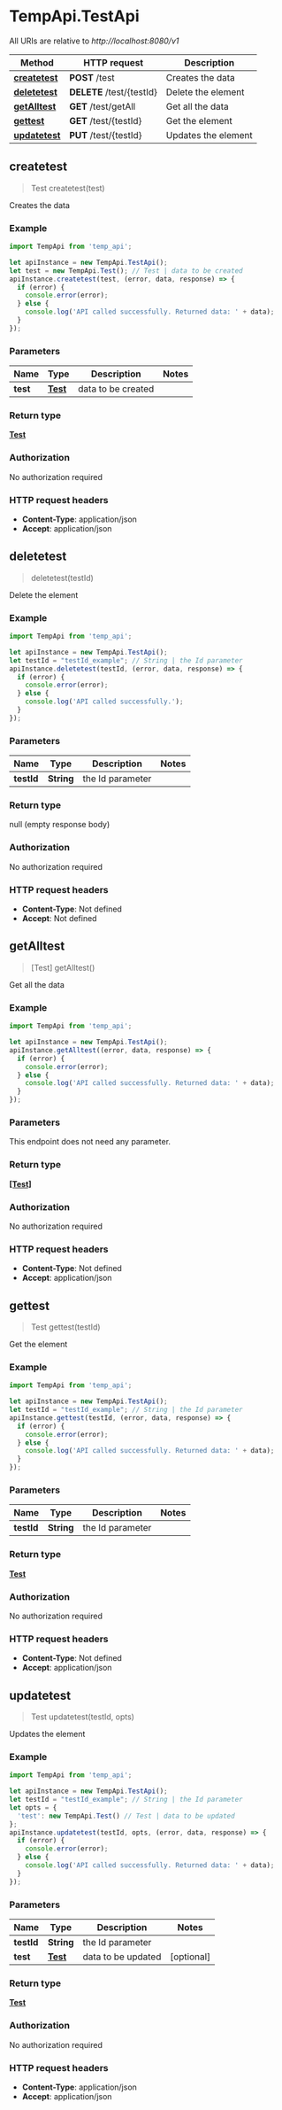 # TempApi.TestApi

All URIs are relative to *http://localhost:8080/v1*

Method | HTTP request | Description
------------- | ------------- | -------------
[**createtest**](TestApi.md#createtest) | **POST** /test | Creates the data
[**deletetest**](TestApi.md#deletetest) | **DELETE** /test/{testId} | Delete the element
[**getAlltest**](TestApi.md#getAlltest) | **GET** /test/getAll | Get all the data
[**gettest**](TestApi.md#gettest) | **GET** /test/{testId} | Get the element
[**updatetest**](TestApi.md#updatetest) | **PUT** /test/{testId} | Updates the element



## createtest

> Test createtest(test)

Creates the data

### Example

```javascript
import TempApi from 'temp_api';

let apiInstance = new TempApi.TestApi();
let test = new TempApi.Test(); // Test | data to be created
apiInstance.createtest(test, (error, data, response) => {
  if (error) {
    console.error(error);
  } else {
    console.log('API called successfully. Returned data: ' + data);
  }
});
```

### Parameters


Name | Type | Description  | Notes
------------- | ------------- | ------------- | -------------
 **test** | [**Test**](Test.md)| data to be created | 

### Return type

[**Test**](Test.md)

### Authorization

No authorization required

### HTTP request headers

- **Content-Type**: application/json
- **Accept**: application/json


## deletetest

> deletetest(testId)

Delete the element

### Example

```javascript
import TempApi from 'temp_api';

let apiInstance = new TempApi.TestApi();
let testId = "testId_example"; // String | the Id parameter
apiInstance.deletetest(testId, (error, data, response) => {
  if (error) {
    console.error(error);
  } else {
    console.log('API called successfully.');
  }
});
```

### Parameters


Name | Type | Description  | Notes
------------- | ------------- | ------------- | -------------
 **testId** | **String**| the Id parameter | 

### Return type

null (empty response body)

### Authorization

No authorization required

### HTTP request headers

- **Content-Type**: Not defined
- **Accept**: Not defined


## getAlltest

> [Test] getAlltest()

Get all the data

### Example

```javascript
import TempApi from 'temp_api';

let apiInstance = new TempApi.TestApi();
apiInstance.getAlltest((error, data, response) => {
  if (error) {
    console.error(error);
  } else {
    console.log('API called successfully. Returned data: ' + data);
  }
});
```

### Parameters

This endpoint does not need any parameter.

### Return type

[**[Test]**](Test.md)

### Authorization

No authorization required

### HTTP request headers

- **Content-Type**: Not defined
- **Accept**: application/json


## gettest

> Test gettest(testId)

Get the element

### Example

```javascript
import TempApi from 'temp_api';

let apiInstance = new TempApi.TestApi();
let testId = "testId_example"; // String | the Id parameter
apiInstance.gettest(testId, (error, data, response) => {
  if (error) {
    console.error(error);
  } else {
    console.log('API called successfully. Returned data: ' + data);
  }
});
```

### Parameters


Name | Type | Description  | Notes
------------- | ------------- | ------------- | -------------
 **testId** | **String**| the Id parameter | 

### Return type

[**Test**](Test.md)

### Authorization

No authorization required

### HTTP request headers

- **Content-Type**: Not defined
- **Accept**: application/json


## updatetest

> Test updatetest(testId, opts)

Updates the element

### Example

```javascript
import TempApi from 'temp_api';

let apiInstance = new TempApi.TestApi();
let testId = "testId_example"; // String | the Id parameter
let opts = {
  'test': new TempApi.Test() // Test | data to be updated
};
apiInstance.updatetest(testId, opts, (error, data, response) => {
  if (error) {
    console.error(error);
  } else {
    console.log('API called successfully. Returned data: ' + data);
  }
});
```

### Parameters


Name | Type | Description  | Notes
------------- | ------------- | ------------- | -------------
 **testId** | **String**| the Id parameter | 
 **test** | [**Test**](Test.md)| data to be updated | [optional] 

### Return type

[**Test**](Test.md)

### Authorization

No authorization required

### HTTP request headers

- **Content-Type**: application/json
- **Accept**: application/json

